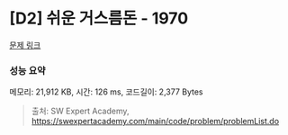 # [D2] 쉬운 거스름돈 - 1970 

[문제 링크](https://swexpertacademy.com/main/code/problem/problemDetail.do?contestProbId=AV5PsIl6AXIDFAUq) 

### 성능 요약

메모리: 21,912 KB, 시간: 126 ms, 코드길이: 2,377 Bytes



> 출처: SW Expert Academy, https://swexpertacademy.com/main/code/problem/problemList.do